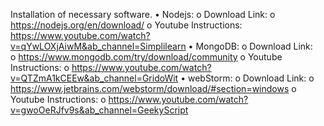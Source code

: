 Installation of necessary software. 
•	Nodejs: 
o	Download Link:
o	 https://nodejs.org/en/download/
o	Youtube Instructions: https://www.youtube.com/watch?v=qYwLOXjAiwM&ab_channel=Simplilearn
•	MongoDB:
o	Download Link:  
o	https://www.mongodb.com/try/download/community
o	Youtube Instructions:
o	https://www.youtube.com/watch?v=QTZmA1kCEEw&ab_channel=GridoWit
•	webStorm: 
o	Download Link:
o	https://www.jetbrains.com/webstorm/download/#section=windows
o	Youtube Instructions:
o	https://www.youtube.com/watch?v=gwoOeRJfv9s&ab_channel=GeekyScript
